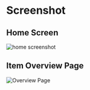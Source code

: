 # Screenshot

## Home Screen

![home screenshot](https://res.cloudinary.com/difckjwv9/image/upload/v1587227797/home_bsgwei.png)


## Item Overview Page

![Overview Page](https://res.cloudinary.com/difckjwv9/image/upload/v1587227797/overview_u5oaqx.png)

